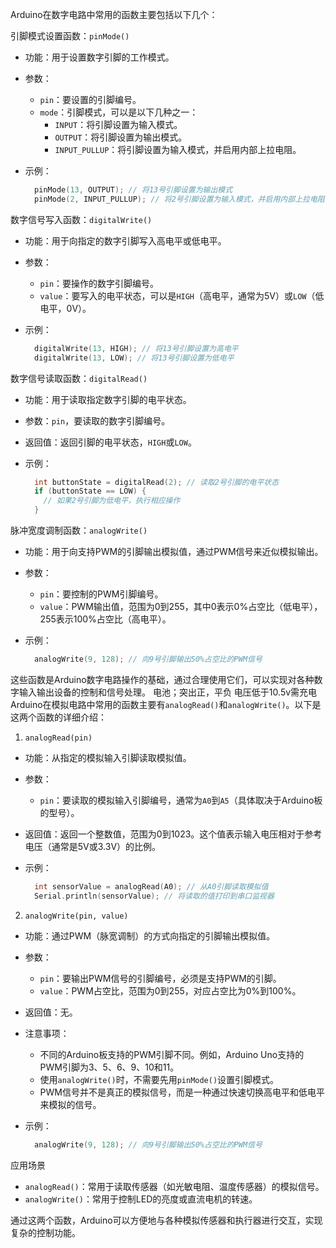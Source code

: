Arduino在数字电路中常用的函数主要包括以下几个：

引脚模式设置函数：`pinMode()`
- 功能：用于设置数字引脚的工作模式。
- 参数：
  - `pin`：要设置的引脚编号。
  - `mode`：引脚模式，可以是以下几种之一：
      - `INPUT`：将引脚设置为输入模式。
      - `OUTPUT`：将引脚设置为输出模式。
      - `INPUT_PULLUP`：将引脚设置为输入模式，并启用内部上拉电阻。
- 示例：
  
  ```cpp
    pinMode(13, OUTPUT); // 将13号引脚设置为输出模式
    pinMode(2, INPUT_PULLUP); // 将2号引脚设置为输入模式，并启用内部上拉电阻
    ```

数字信号写入函数：`digitalWrite()`
- 功能：用于向指定的数字引脚写入高电平或低电平。
- 参数：
  - `pin`：要操作的数字引脚编号。
  - `value`：要写入的电平状态，可以是`HIGH`（高电平，通常为5V）或`LOW`（低电平，0V）。
- 示例：
  
  ```cpp
    digitalWrite(13, HIGH); // 将13号引脚设置为高电平
    digitalWrite(13, LOW); // 将13号引脚设置为低电平
    ```

数字信号读取函数：`digitalRead()`
- 功能：用于读取指定数字引脚的电平状态。
- 参数：`pin`，要读取的数字引脚编号。
- 返回值：返回引脚的电平状态，`HIGH`或`LOW`。
- 示例：
  
  ```cpp
    int buttonState = digitalRead(2); // 读取2号引脚的电平状态
    if (buttonState == LOW) {
      // 如果2号引脚为低电平，执行相应操作
    }
    ```

脉冲宽度调制函数：`analogWrite()`
- 功能：用于向支持PWM的引脚输出模拟值，通过PWM信号来近似模拟输出。
- 参数：
  - `pin`：要控制的PWM引脚编号。
  - `value`：PWM输出值，范围为0到255，其中0表示0%占空比（低电平），255表示100%占空比（高电平）。
- 示例：
  
  ```cpp
    analogWrite(9, 128); // 向9号引脚输出50%占空比的PWM信号
    ```

这些函数是Arduino数字电路操作的基础，通过合理使用它们，可以实现对各种数字输入输出设备的控制和信号处理。
电池；突出正，平负
电压低于10.5v需充电
Arduino在模拟电路中常用的函数主要有`analogRead()`和`analogWrite()`。以下是这两个函数的详细介绍：

1. `analogRead(pin)`
- 功能：从指定的模拟输入引脚读取模拟值。
- 参数：
  - `pin`：要读取的模拟输入引脚编号，通常为`A0`到`A5`（具体取决于Arduino板的型号）。
- 返回值：返回一个整数值，范围为0到1023。这个值表示输入电压相对于参考电压（通常是5V或3.3V）的比例。
- 示例：
  
  ```cpp
    int sensorValue = analogRead(A0); // 从A0引脚读取模拟值
    Serial.println(sensorValue); // 将读取的值打印到串口监视器
    ```

2. `analogWrite(pin, value)`
- 功能：通过PWM（脉宽调制）的方式向指定的引脚输出模拟值。
- 参数：
  - `pin`：要输出PWM信号的引脚编号，必须是支持PWM的引脚。
  - `value`：PWM占空比，范围为0到255，对应占空比为0%到100%。
- 返回值：无。
- 注意事项：
  - 不同的Arduino板支持的PWM引脚不同。例如，Arduino Uno支持的PWM引脚为3、5、6、9、10和11。
  - 使用`analogWrite()`时，不需要先用`pinMode()`设置引脚模式。
  - PWM信号并不是真正的模拟信号，而是一种通过快速切换高电平和低电平来模拟的信号。
- 示例：
  
  ```cpp
    analogWrite(9, 128); // 向9号引脚输出50%占空比的PWM信号
    ```

应用场景
- `analogRead()`：常用于读取传感器（如光敏电阻、温度传感器）的模拟信号。
- `analogWrite()`：常用于控制LED的亮度或直流电机的转速。

通过这两个函数，Arduino可以方便地与各种模拟传感器和执行器进行交互，实现复杂的控制功能。
